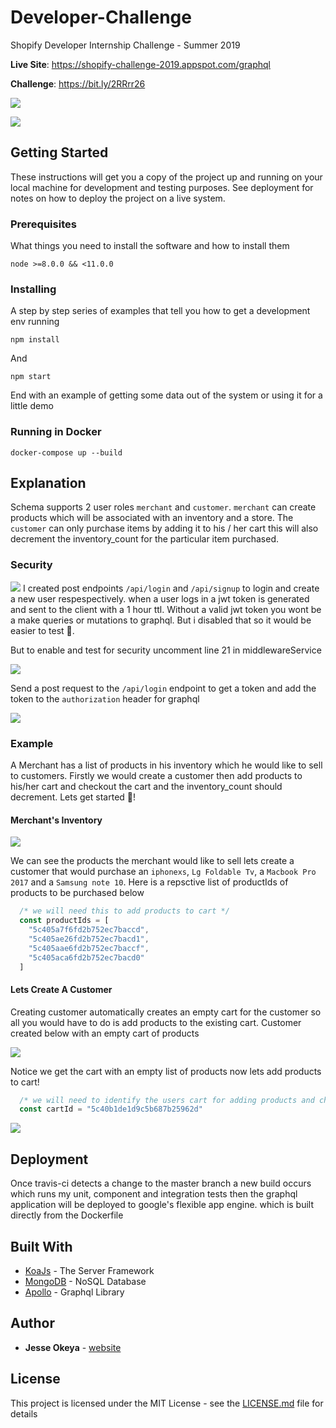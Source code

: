 # Developer-Challenge

Shopify Developer Internship Challenge - Summer 2019

**Live Site**: https://shopify-challenge-2019.appspot.com/graphql <br/>

**Challenge**: https://bit.ly/2RRrr26 <br/>

![](/images/design.png?raw=true)

![](/images/graphql.png?raw=true)

## Getting Started

These instructions will get you a copy of the project up and running on your local machine for development and testing purposes. See deployment for notes on how to deploy the project on a live system.

### Prerequisites

What things you need to install the software and how to install them

```
node >=8.0.0 && <11.0.0
```

### Installing

A step by step series of examples that tell you how to get a development env running

```
npm install
```

And

```
npm start
```

End with an example of getting some data out of the system or using it for a little demo

### Running in Docker

```
docker-compose up --build
```

## Explanation
Schema supports 2 user roles `merchant` and `customer`. `merchant` can create products which will be associated with an inventory and a store. The `customer` can only purchase items by adding it to his / her cart this will also decrement the inventory_count for the particular item purchased.

### Security
![](/images/secure.png?raw=true)
I created post endpoints `/api/login` and `/api/signup` to login and create a new user respespectively. when a user logs in a jwt token is generated and sent to the client with a 1 hour ttl. Without a valid jwt token you wont be a make queries or mutations to graphql. But i disabled that so it would be easier to test 🙂.

But to enable and test for security uncomment line 21 in middlewareService 

![](/images/authHeader.png?raw=true)

Send a post request to the `/api/login` endpoint to get a token and add the token to the `authorization` header for graphql

![](/images/postman.png?raw=true)

### Example
A Merchant has a list of products in his inventory which he would like to sell to customers. Firstly we would create a customer then add products to his/her cart and checkout the cart and the inventory_count should decrement. Lets get started 🏁!

#### Merchant's Inventory
![](/images/merchant.png?raw=true)

We can see the products the merchant would like to sell lets create a customer that would purchase an `iphonexs`, `Lg Foldable Tv`, a `Macbook Pro 2017` and a `Samsung note 10`. Here is a repsctive list of productIds of products to be purchased below

```js
  /* we will need this to add products to cart */
  const productIds = [
    "5c405a7f6fd2b752ec7baccd", 
    "5c405ae26fd2b752ec7bacd1", 
    "5c405aae6fd2b752ec7baccf", 
    "5c405aca6fd2b752ec7bacd0"
  ]
```

#### Lets Create A Customer 
Creating customer automatically creates an empty cart for the customer so all you would have to do is add products to the existing cart. Customer created below with an empty cart of products

![](/images/mockUser.png?raw=true)

Notice we get the cart with an empty list of products now lets add products to cart!

```js
  /* we will need to identify the users cart for adding products and checking out */
  const cartId = "5c40b1de1d9c5b687b25962d"
```
![](/images/addProducts.png?raw=true)



## Deployment
Once travis-ci detects a change to the master branch a new build occurs which runs my unit, component and integration tests then the graphql application will be deployed to google's flexible app engine. which is built directly from the Dockerfile

## Built With

* [KoaJs](https://koajs.com) - The Server Framework
* [MongoDB](https://www.mongodb.com) - NoSQL Database
* [Apollo](https://www.apollographql.com) - Graphql Library

## Author

* **Jesse Okeya** - [website](http://jesseokeya.com)

## License

This project is licensed under the MIT License - see the [LICENSE.md](https://github.com/jesseokeya/Developer-Challenge/blob/master/LICENSE) file for details
